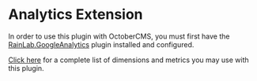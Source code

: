 # Analytics Extension

In order to use this plugin with OctoberCMS, you must first have the  [RainLab.GoogleAnalytics](http://octobercms.com/plugin/rainlab-googleanalytics) plugin installed and configured.

[Click here](https://developers.google.com/analytics/devguides/reporting/core/dimsmets#cats=user,session,traffic_sources,adwords,goal_conversions,platform_or_device,geo_network,system,social_activities,page_tracking,content_grouping,internal_search,site_speed,app_tracking,event_tracking,ecommerce,social_interactions,user_timings,exceptions,content_experiments,custom_variables_or_columns,time,doubleclick_campaign_manager,audience,adsense,channel_grouping,related_products) for a complete list of dimensions and metrics you may use with this plugin.